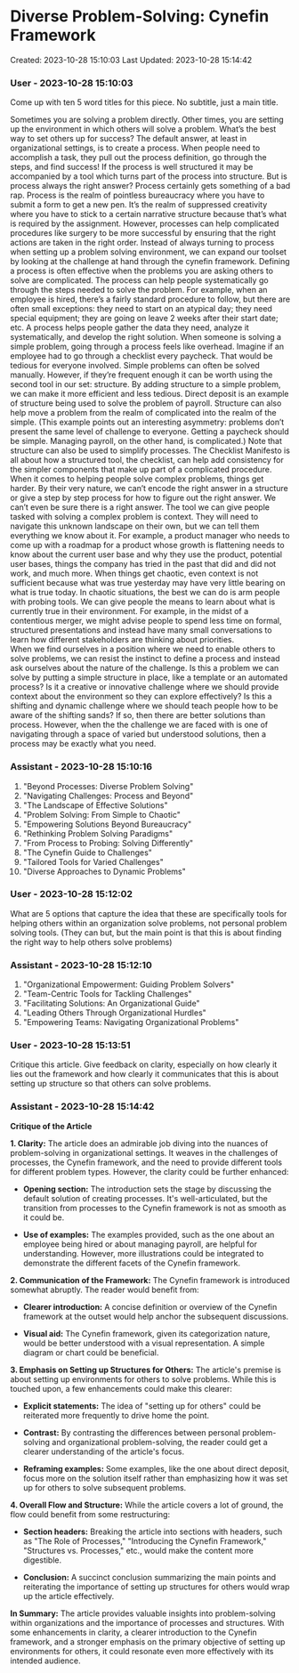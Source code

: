 # Diverse Problem-Solving: Cynefin Framework

Created: 2023-10-28 15:10:03
Last Updated: 2023-10-28 15:14:42

### User - 2023-10-28 15:10:03

Come up with ten 5 word titles for this piece. No subtitle, just a main title.

Sometimes you are solving a problem directly. Other times, you are setting up the environment in which others will solve a problem. What’s the best way to set others up for success? The default answer, at least in organizational settings, is to create a process. When people need to accomplish a task, they pull out the process definition, go through the steps, and find success! If the process is well structured it may be accompanied by a tool which turns part of the process into structure. 
But is process always the right answer? Process certainly gets something of a bad rap. Process is the realm of pointless bureaucracy where you have to submit a form to get a new pen. It’s the realm of suppressed creativity where you have to stick to a certain narrative structure because that’s what is required by the assignment. However, processes can help complicated procedures like surgery to be more successful by ensuring that the right actions are taken in the right order. 
Instead of always turning to process when setting up a problem solving environment, we can expand our toolset by looking at the challenge at hand through the cynefin framework. Defining a process is often effective when the problems you are asking others to solve are complicated. The process can help people systematically go through the steps needed to solve the problem.  For example, when an employee is hired, there’s a fairly standard procedure to follow, but there are often small exceptions: they need to start on an atypical day; they need special equipment; they are going on leave 2 weeks after their start date; etc. A process helps people gather the data they need, analyze it systematically, and develop the right solution.
When someone is solving a simple problem, going through a process feels like overhead. Imagine if an employee had to go through a checklist every paycheck. That would be tedious for everyone involved. Simple problems can often be solved manually. However, if they’re frequent enough it can be worth using the second tool in our set: structure. By adding structure to a simple problem, we can make it more efficient and less tedious. Direct deposit is an example of structure being used to solve the problem of payroll. Structure can also help move a problem from the realm of complicated into the realm of the simple. (This example points out an interesting asymmetry: problems don’t present the same level of challenge to everyone. Getting a paycheck should be simple. Managing payroll, on the other hand, is complicated.) Note that structure can also be used to simplify processes. The Checklist Manifesto is all about how a structured tool, the checklist, can help add consistency for the simpler components that make up part of a complicated procedure. 
When it comes to helping people solve complex problems, things get harder. By their very nature, we can’t encode the right answer in a structure or give a step by step process for how to figure out the right answer. We can’t even be sure there is a right answer. The tool we can give people tasked with solving a complex problem is context. They will need to navigate this unknown landscape on their own, but we can tell them everything we know about it. For example, a product manager who needs to come up with a roadmap for a product whose growth is flattening needs to know about the current user base and why they use the product, potential user bases, things the company has tried in the past that did and did not work, and much more. 
When things get chaotic, even context is not sufficient because what was true yesterday may have very little bearing on what is true today. In chaotic situations, the best we can do is arm people with probing tools. We can give people the means to learn about what is currently true in their environment. For example, in the midst of a contentious merger, we might advise people to spend less time on formal, structured presentations and instead have many small conversations to learn how different stakeholders are thinking about priorities.   
When we find ourselves in a position where we need to enable others to solve problems, we can resist the instinct to define a process and instead ask ourselves about the nature of the challenge. Is this a problem we can solve by putting a simple structure in place, like a template or an automated process? Is it a creative or innovative challenge where we should provide context about the environment so they can explore effectively? Is this a shifting and dynamic challenge where we should teach people how to be aware of the shifting sands? If so, then there are better solutions than process. However, when the the challenge we are faced with is one of navigating through a space of varied but understood solutions, then a process may be exactly what you need.


### Assistant - 2023-10-28 15:10:16

1. "Beyond Processes: Diverse Problem Solving"
2. "Navigating Challenges: Process and Beyond"
3. "The Landscape of Effective Solutions"
4. "Problem Solving: From Simple to Chaotic"
5. "Empowering Solutions Beyond Bureaucracy"
6. "Rethinking Problem Solving Paradigms"
7. "From Process to Probing: Solving Differently"
8. "The Cynefin Guide to Challenges"
9. "Tailored Tools for Varied Challenges"
10. "Diverse Approaches to Dynamic Problems"

### User - 2023-10-28 15:12:02

What are 5 options that capture the idea that these are specifically tools for helping others within an organization solve problems, not personal problem solving tools. (They can but, but the main point is that this is about finding the right way to help others solve problems)

### Assistant - 2023-10-28 15:12:10

1. "Organizational Empowerment: Guiding Problem Solvers"
2. "Team-Centric Tools for Tackling Challenges"
3. "Facilitating Solutions: An Organizational Guide"
4. "Leading Others Through Organizational Hurdles"
5. "Empowering Teams: Navigating Organizational Problems"

### User - 2023-10-28 15:13:51

Critique this article. Give feedback on clarity, especially on how clearly it lies out the framework and how clearly it communicates that this is about setting up structure so that others can solve problems.

### Assistant - 2023-10-28 15:14:42

**Critique of the Article**

**1. Clarity:**
The article does an admirable job diving into the nuances of problem-solving in organizational settings. It weaves in the challenges of processes, the Cynefin framework, and the need to provide different tools for different problem types. However, the clarity could be further enhanced:

- **Opening section:** The introduction sets the stage by discussing the default solution of creating processes. It's well-articulated, but the transition from processes to the Cynefin framework is not as smooth as it could be.
  
- **Use of examples:** The examples provided, such as the one about an employee being hired or about managing payroll, are helpful for understanding. However, more illustrations could be integrated to demonstrate the different facets of the Cynefin framework. 

**2. Communication of the Framework:**
The Cynefin framework is introduced somewhat abruptly. The reader would benefit from:

- **Clearer introduction:** A concise definition or overview of the Cynefin framework at the outset would help anchor the subsequent discussions.

- **Visual aid:** The Cynefin framework, given its categorization nature, would be better understood with a visual representation. A simple diagram or chart could be beneficial.

**3. Emphasis on Setting up Structures for Others:**
The article's premise is about setting up environments for others to solve problems. While this is touched upon, a few enhancements could make this clearer:

- **Explicit statements:** The idea of "setting up for others" could be reiterated more frequently to drive home the point.

- **Contrast:** By contrasting the differences between personal problem-solving and organizational problem-solving, the reader could get a clearer understanding of the article's focus.

- **Reframing examples:** Some examples, like the one about direct deposit, focus more on the solution itself rather than emphasizing how it was set up for others to solve subsequent problems.

**4. Overall Flow and Structure:**
While the article covers a lot of ground, the flow could benefit from some restructuring:

- **Section headers:** Breaking the article into sections with headers, such as "The Role of Processes," "Introducing the Cynefin Framework," "Structures vs. Processes," etc., would make the content more digestible.

- **Conclusion:** A succinct conclusion summarizing the main points and reiterating the importance of setting up structures for others would wrap up the article effectively.

**In Summary:**
The article provides valuable insights into problem-solving within organizations and the importance of processes and structures. With some enhancements in clarity, a clearer introduction to the Cynefin framework, and a stronger emphasis on the primary objective of setting up environments for others, it could resonate even more effectively with its intended audience.


